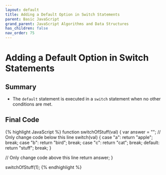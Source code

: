 ```yaml
---
layout: default
title: Adding a Default Option in Switch Statements
parent: Basic JavaScript
grand_parent: JavaScript Algorithms and Data Structures
has_children: false
nav_order: 75
---
```

# Adding a Default Option in Switch Statements
## Summary
- The `default` statement is executed in a `switch` statement when no other conditions are met.

## Final Code

{% highlight JavaScript %}
function switchOfStuff(val) {
  var answer = "";
  // Only change code below this line
  switch(val) {
    case "a":
      return "apple";
      break;
    case "b":
      return "bird";
      break;
    case "c":
      return "cat";
      break;
    default:
      return "stuff";
      break;
  }


  // Only change code above this line
  return answer;
}

switchOfStuff(1);
{% endhighlight %}